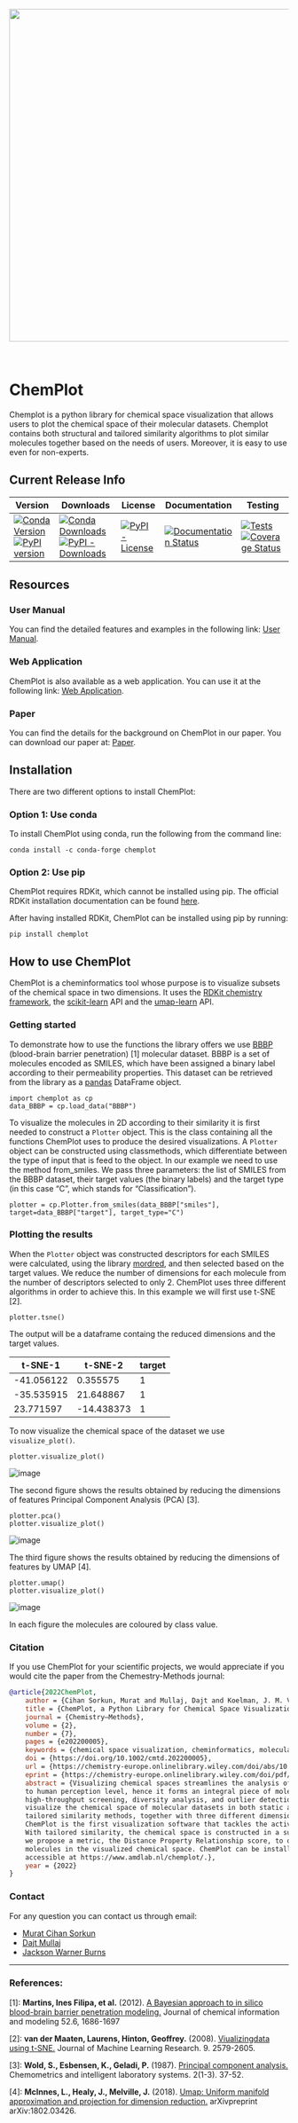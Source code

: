 <p align="center">
  <img width="600" src="https://raw.githubusercontent.com/mcsorkun/ChemPlot/main/docs/logo_chemplot.png">
</p>
<br />

# ChemPlot

Chemplot is a python library for chemical space visualization that allows users to plot the chemical space of their molecular datasets. Chemplot contains both structural and tailored similarity algorithms to plot similar molecules together based on the needs of users. Moreover, it is easy to use even for non-experts.

## Current Release Info

| Version | Downloads | License | Documentation | Testing |
| --- | --- | --- | --- | --- |
| [![Conda Version](https://img.shields.io/conda/vn/conda-forge/chemplot.svg)](https://anaconda.org/conda-forge/chemplot)  [![PyPI version](https://img.shields.io/pypi/v/chemplot)](https://pypi.org/project/chemplot/) | [![Conda Downloads](https://img.shields.io/conda/dn/conda-forge/chemplot.svg)](https://anaconda.org/conda-forge/chemplot) [![PyPI - Downloads](https://img.shields.io/pypi/dm/chemplot)](https://pypi.org/project/chemplot/) | [![PyPI - License](https://img.shields.io/pypi/l/chemplot?color=yellow)](https://github.com/mcsorkun/ChemPlot/blob/main/LICENSE) |  [![Documentation Status](https://readthedocs.org/projects/chemplot/badge/?version=latest)](https://chemplot.readthedocs.io/en/latest/?badge=latest) | [![Tests](https://github.com/mcsorkun/ChemPlot/actions/workflows/tests.yml/badge.svg)](https://github.com/mcsorkun/ChemPlot/actions/workflows/tests.yml)  [![Coverage Status](https://coveralls.io/repos/github/mcsorkun/ChemPlot/badge.svg)](https://coveralls.io/github/mcsorkun/ChemPlot) |

## Resources 

### User Manual

You can find the detailed features and examples in the following link: [User Manual](https://chemplot.readthedocs.io/en/latest/).

### Web Application

ChemPlot is also available as a web application. You can use it at the following link: [Web Application](https://share.streamlit.io/mcsorkun/chemplot-web/main/web_app_chemplot.py).

### Paper

You can find the details for the background on ChemPlot in our paper. You can download our paper at: [Paper](https://chemistry-europe.onlinelibrary.wiley.com/doi/full/10.1002/cmtd.202200005).

## Installation

There are two different options to install ChemPlot:

### Option 1: Use conda

To install ChemPlot using conda, run the following from the command line:

    conda install -c conda-forge chemplot

### Option 2: Use pip

ChemPlot requires RDKit, which cannot be installed using pip. The
official RDKit installation documentation can be found
[here](http://www.rdkit.org/docs/Install.html).

After having installed RDKit, ChemPlot can be installed using pip by
running:

    pip install chemplot
    
## How to use ChemPlot

ChemPlot is a cheminformatics tool whose purpose is to visualize subsets
of the chemical space in two dimensions. It uses the [RDKit chemistry
framework](http://www.rdkit.org), the
[scikit-learn](http://scikit-learn.org/stable/index.html) API and the
[umap-learn](https://github.com/lmcinnes/umap) API.

### Getting started

To demonstrate how to use the functions the library offers we use
[BBBP](https://github.com/mcsorkun/ChemPlot/blob/main/tests/test_data/C_2039_BBBP_2.csv) (blood-brain barrier penetration) [1] molecular dataset. BBBP is a
set of molecules encoded as SMILES, which have been assigned a binary
label according to their permeability properties. This dataset can be retrieved 
from the library as a [pandas](https://pandas.pydata.org/pandas-docs/stable/index.html)
DataFrame object.

``` {.sourceCode .python3}
import chemplot as cp
data_BBBP = cp.load_data("BBBP")
```

To visualize the molecules in 2D according to their similarity it is
first needed to construct a `Plotter` object. This is the class
containing all the functions ChemPlot uses to produce the desired
visualizations. A `Plotter` object can be constructed using
classmethods, which differentiate between the type of input that is feed
to the object. In our example we need to use the method from\_smiles. We
pass three parameters: the list of SMILES from the BBBP dataset, their
target values (the binary labels) and the target type (in this case “C”,
which stands for “Classification”).

``` {.sourceCode .python3}
plotter = cp.Plotter.from_smiles(data_BBBP["smiles"], target=data_BBBP["target"], target_type="C")
```

### Plotting the results

When the `Plotter` object was constructed descriptors for each SMILES
were calculated, using the library
[mordred](http://mordred-descriptor.github.io/documentation/v0.1.0/introduction.html),
and then selected based on the target values. We reduce the number of 
dimensions for each molecule from the number of descriptors selected to only 2. 
ChemPlot uses three different algorithms in order to achieve this. 
In this example we will first use t-SNE [2].

``` {.sourceCode .python3}
plotter.tsne()
```

The output will be a dataframe containg the reduced dimensions and the target values.

| t-SNE-1          | t-SNE-2          | target           |
|------------------|------------------|------------------|
| -41.056122       | 0.355575         | 1                |
| -35.535915       | 21.648867        | 1                |
| 23.771597        | -14.438373       | 1                |

To now visualize the chemical space of the dataset we use `visualize_plot()`.

``` {.sourceCode .python3}
plotter.visualize_plot()
```

![image](https://raw.githubusercontent.com/mcsorkun/ChemPlot/main/docs/user_manual/images/gs_tsne.png)

The second figure shows the results obtained by reducing the dimensions 
of features Principal Component Analysis (PCA) [3].

``` {.sourceCode .python3}
plotter.pca()
plotter.visualize_plot()
```

![image](https://raw.githubusercontent.com/mcsorkun/ChemPlot/main/docs/user_manual/images/gs_pca.png)

The third figure shows the results obtained by reducing the dimensions
of features by UMAP [4].

``` {.sourceCode .python3}
plotter.umap()
plotter.visualize_plot()
```

![image](https://raw.githubusercontent.com/mcsorkun/ChemPlot/main/docs/user_manual/images/gs_umap.png)

In each figure the molecules are coloured by class value.

### Citation

If you use ChemPlot for your scientific projects, we would appreciate if you would 
cite the paper from the Chemestry-Methods journal:

```bibtex
@article{2022ChemPlot,
    author = {Cihan Sorkun, Murat and Mullaj, Dajt and Koelman, J. M. Vianney A. and Er, Süleyman},
    title = {ChemPlot, a Python Library for Chemical Space Visualization},
    journal = {Chemistry–Methods},
    volume = {2},
    number = {7},
    pages = {e202200005},
    keywords = {chemical space visualization, cheminformatics, molecular similarity, Python, tailored similarity},
    doi = {https://doi.org/10.1002/cmtd.202200005},
    url = {https://chemistry-europe.onlinelibrary.wiley.com/doi/abs/10.1002/cmtd.202200005},
    eprint = {https://chemistry-europe.onlinelibrary.wiley.com/doi/pdf/10.1002/cmtd.202200005},
    abstract = {Visualizing chemical spaces streamlines the analysis of molecular datasets by reducing the information 
    to human perception level, hence it forms an integral piece of molecular engineering, including chemical library design, 
    high-throughput screening, diversity analysis, and outlier detection. We present here ChemPlot, which enables users to 
    visualize the chemical space of molecular datasets in both static and interactive ways. ChemPlot features structural and 
    tailored similarity methods, together with three different dimensionality reduction methods: PCA, t-SNE, and UMAP. 
    ChemPlot is the first visualization software that tackles the activity/property cliff problem by incorporating tailored similarity. 
    With tailored similarity, the chemical space is constructed in a supervised manner considering target properties. Additionally, 
    we propose a metric, the Distance Property Relationship score, to quantify the property difference of similar (i. e. close) 
    molecules in the visualized chemical space. ChemPlot can be installed via Conda or PyPI (pip) and a web application is freely 
    accessible at https://www.amdlab.nl/chemplot/.},
    year = {2022}
}
```

### Contact

For any question you can contact us through email:

- [Murat Cihan Sorkun](mailto:mcsorkun@gmail.com)
- [Dajt Mullaj](mailto:dajt.mullai@gmail.com)
- [Jackson Warner Burns](mailto:jwburns@mit.edu)

* * * * *

<h3>
References:

</h3>

[1]: **Martins, Ines Filipa, et al.** (2012). [A Bayesian approach to
    in silico blood-brain barrier penetration
    modeling.](https://pubmed.ncbi.nlm.nih.gov/22612593/) Journal of
    chemical information and modeling 52.6, 1686-1697

[2]: **van der Maaten, Laurens, Hinton, Geoffrey.** (2008).
    [Viualizingdata using
    t-SNE.](https://www.jmlr.org/papers/volume9/vandermaaten08a/vandermaaten08a.pdf?fbclid=IwAR0Bgg1eA5TFmqOZeCQXsIoL6PKrVXUFaskUKtg6yBhVXAFFvZA6yQiYx-M)
    Journal of Machine Learning Research. 9. 2579-2605.
    
[3]: **Wold, S., Esbensen, K., Geladi, P.** (1987). [Principal
    component
    analysis.](https://www.sciencedirect.com/science/article/abs/pii/0169743987800849)
    Chemometrics and intelligent laboratory systems. 2(1-3). 37-52.

[4]: **McInnes, L., Healy, J., Melville, J.** (2018). [Umap: Uniform
    manifold approximation and projection for dimension
    reduction.](https://arxiv.org/abs/1802.03426) arXivpreprint
    arXiv:1802.03426.
    
